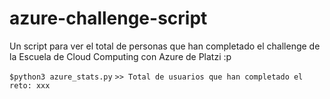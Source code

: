 # azure-challenge-script
Un script para ver el total de personas que han completado el challenge de la Escuela de Cloud Computing con Azure de Platzi :p

`$python3 azure_stats.py`
`>> Total de usuarios que han completado el reto: xxx`
